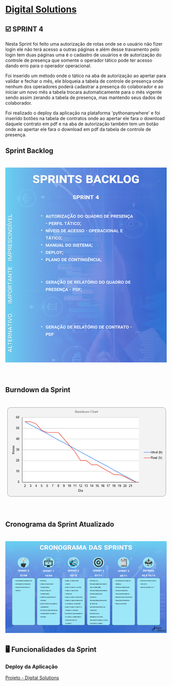 # [Digital Solutions](../Logo.png)

## :ballot_box_with_check: SPRINT 4

Nesta Sprint foi feito uma autorização de rotas onde se o usuário não fizer login ele não terá acesso a outras páginas e além desse travamento pelo login tem duas páginas uma é o cadastro de usuários e de autorização do controle de presença que somente o operador tático pode ter acesso dando erro para o operador operacional.

Foi inserido um método onde o tático na aba de autorização ao apertar para validar e fechar o mês, ele bloqueia a tabela de controle de presença onde nenhum dos operadores poderá cadastrar a presença do colaborador e ao iniciar um novo mês a tabela trocara automaticamente para o mês vigente sendo assim zerando a tabela de presença, mas mantendo seus dados de colaborador.

Foi realizado o deploy da aplicação na plataforma 'pythonanywhere' e foi inserido botões na tabela de contratos onde ao apertar ele fara o download daquele contrato em pdf e na aba de autorização também tem um botão onde ao apertar ele fara o download em pdf da tabela de controle de presença.
<br>

## Sprint Backlog

<h1 align="center"> <img src = "../sprint-4/sprint 4.png"/></h1>
<br>

## Burndown da Sprint

<h1 align="center"> <img src = "../sprint-4/burndown4.png"/></h1>

<br>

## Cronograma da Sprint Atualizado

<h1 align="center"> <img src = "../sprint-3/Cronograma.png"/></h1>

## :desktop_computer: Funcionalidades da Sprint

### Deploy da Aplicação

<a href="http://digitalsolutions.pythonanywhere.com/">Projeto - Digital Solutions</a>

